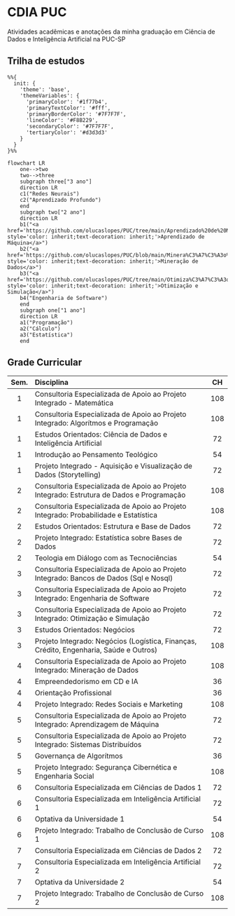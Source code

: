 # CDIA PUC
Atividades acadêmicas e anotações da minha graduação em Ciência de Dados e Inteligência Artificial na PUC-SP
## Trilha de estudos
```mermaid
%%{
  init: {
    'theme': 'base',
    'themeVariables': {
      'primaryColor': '#1f77b4',
      'primaryTextColor': '#fff',
      'primaryBorderColor': '#7F7F7F',
      'lineColor': '#F8B229',
      'secondaryColor': '#7F7F7F',
      'tertiaryColor': '#d3d3d3'
    }
  }
}%%

flowchart LR
    one-->two
    two-->three
    subgraph three["3 ano"]
    direction LR
    c1("Redes Neurais")
    c2("Aprendizado Profundo")
    end
    subgraph two["2 ano"]
    direction LR
    b1("<a href='https://github.com/olucaslopes/PUC/tree/main/Aprendizado%20de%20M%C3%A1quina' style='color: inherit;text-decoration: inherit;'>Aprendizado de Máquina</a>")
    b2("<a href='https://github.com/olucaslopes/PUC/blob/main/Minera%C3%A7%C3%A3o%20de%20Dados' style='color: inherit;text-decoration: inherit;'>Mineração de Dados</a>")
    b3("<a href='https://github.com/olucaslopes/PUC/tree/main/Otimiza%C3%A7%C3%A3o%20e%20Simula%C3%A7%C3%A3o' style='color: inherit;text-decoration: inherit;'>Otimização e Simulação</a>")
    b4("Engenharia de Software")
    end
    subgraph one["1 ano"]
    direction LR
    a1("Programação")
    a2("Cálculo")
    a3("Estatística")
    end
```

## Grade Curricular

| Sem. | Disciplina | CH |
| :-: | :-- | :-: |
| 1 | Consultoria Especializada de Apoio ao Projeto Integrado - Matemática | 108 |
| 1 | Consultoria Especializada de Apoio ao Projeto Integrado: Algorítmos e Programação | 108 |
| 1 | Estudos Orientados: Ciência de Dados e Inteligência Artificial | 72 |
| 1 | Introdução ao Pensamento Teológico | 54 |
| 1 | Projeto Integrado - Aquisição e Visualização de Dados (Storytelling) | 72 |
| 2 | Consultoria Especializada de Apoio ao Projeto Integrado: Estrutura de Dados e Programação | 108 |
| 2 | Consultoria Especializada de Apoio ao Projeto Integrado: Probabilidade e Estatística | 108 |
| 2 | Estudos Orientados: Estrutura e Base de Dados | 72 |
| 2 | Projeto Integrado: Estatística sobre Bases de Dados | 72 |
| 2 | Teologia em Diálogo com as Tecnociências | 54 |
| 3 | Consultoria Especializada de Apoio ao Projeto Integrado: Bancos de Dados (Sql e Nosql) | 72 |
| 3 | Consultoria Especializada de Apoio ao Projeto Integrado: Engenharia de Software | 72 |
| 3 | Consultoria Especializada de Apoio ao Projeto Integrado: Otimização e Simulação | 72 |
| 3 | Estudos Orientados: Negócios | 72 |
| 3 | Projeto Integrado: Negócios (Logística, Finanças, Crédito, Engenharia, Saúde e Outros) | 108 |
| 4 | Consultoria Especializada de Apoio ao Projeto Integrado: Mineração de Dados | 108 |
| 4 | Empreendedorismo em CD e IA | 36 |
| 4 | Orientação Profissional | 36 |
| 4 | Projeto Integrado: Redes Sociais e Marketing | 108 |
| 5 | Consultoria Especializada de Apoio ao Projeto Integrado: Aprendizagem de Máquina | 72 |
| 5 | Consultoria Especializada de Apoio ao Projeto Integrado: Sistemas Distribuídos | 72 |
| 5 | Governança de Algorítmos | 36 |
| 5 | Projeto Integrado: Segurança Cibernética e Engenharia Social | 108 |
| 6 | Consultoria Especializada em Ciências de Dados 1 | 72 |
| 6 | Consultoria Especializada em Inteligência Artificial 1 | 72 |
| 6 | Optativa da Universidade 1 | 54 |
| 6 | Projeto Integrado: Trabalho de Conclusão de Curso 1 | 108 |
| 7 | Consultoria Especializada em Ciências de Dados 2 | 72 |
| 7 | Consultoria Especializada em Inteligência Artificial 2 | 72 |
| 7 | Optativa da Universidade 2 | 54 |
| 7 | Projeto Integrado: Trabalho de Conclusão de Curso 2 | 108 |
